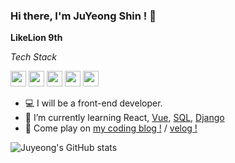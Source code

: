 ### Hi there, I'm JuYeong Shin ! 👋

**LikeLion 9th**

*Tech Stack*

<code><img height="25" src="https://img.shields.io/badge/-JavaScript-FFC81E?style=flat&logo=JavaScript"></code>
<code><img height="25" src="https://img.shields.io/badge/-Python-3CA0E1?style=flat&logo=Python"></code>
<code><img height="25" src="https://img.shields.io/badge/-React-0088CC?style=flat&logo=React"></code>
<code><img height="25" src="https://img.shields.io/badge/-Vue.js-1AB09F?style=flat&logo=Vue.js"></code>
<code><img height="25" src="https://img.shields.io/badge/-Django-092E20?style=flat&logo=Django"></code>


- 💻 I will be a front-end developer.
- 🐰 I’m currently learning React, [Vue](https://github.com/juyeong-chungbuk/Community-project), [SQL](https://github.com/juyeong-chungbuk/SQL_study), [Django](https://github.com/juyeong-chungbuk/VeganCommunity)
- 🐹 Come play on [my coding blog !](https://juyami.tistory.com/) / [velog !](https://velog.io/@shinoung2360)

![Juyeong's GitHub stats](https://github-readme-stats.vercel.app/api?username=juyeong-chungbuk&bg_color=30,e96443,904e95&title_color=fff&text_color=fff&show_icons=true&count_private=true)

